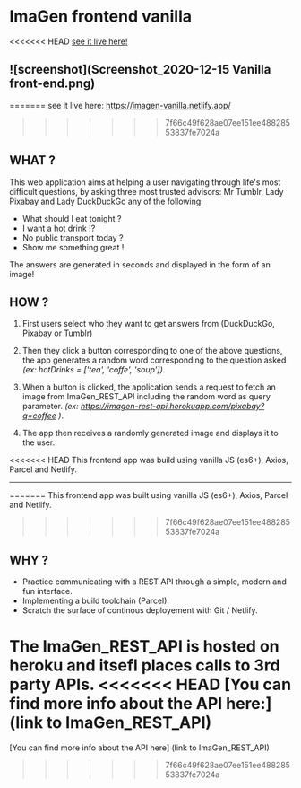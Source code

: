 # ImaGen frontend vanilla
<<<<<<< HEAD
[see it live here!](https://imagen-vanilla.netlify.app/) 

![screenshot](Screenshot_2020-12-15 Vanilla front-end.png)
---
=======
see it live here: https://imagen-vanilla.netlify.app/
>>>>>>> 7f66c49f628ae07ee151ee48828553837fe7024a

## WHAT ?
This web application aims at helping a user navigating through life's most difficult questions, by asking three most trusted advisors: Mr Tumblr, Lady Pixabay and Lady DuckDuckGo any of the following: 

- What should I eat tonight ? 
- I want a hot drink !? 
- No public transport today ?
- Show me something great !

The answers are generated in seconds and displayed in the form of an image! 

## HOW ?
1. First users select who they want to get answers from (DuckDuckGo, Pixabay or Tumblr)

2. Then they click a button corresponding to one of the above questions, the app generates a random word corresponding to the question asked *(ex:  hotDrinks = ['tea', 'coffe', 'soup'])*.

3. When a button is clicked, the application sends a request to fetch an image from ImaGen_REST_API including the random word as query parameter. *(ex: https://imagen-rest-api.herokuapp.com/pixabay?q=coffee )*.

4. The app then receives a randomly generated image and displays it to the user. 

<<<<<<< HEAD
This frontend app was build using vanilla JS (es6+), Axios, Parcel and Netlify.

--- 
=======
This frontend app was built using vanilla JS (es6+), Axios, Parcel and Netlify.

>>>>>>> 7f66c49f628ae07ee151ee48828553837fe7024a
## WHY ?

- Practice communicating with a REST API through a simple, modern and fun interface.
- Implementing a build toolchain (Parcel).
- Scratch the surface of continous deployement with Git / Netlify.
 
The ImaGen_REST_API is hosted on heroku and itsefl places calls to 3rd party APIs. 
<<<<<<< HEAD
[You can find more info about the API here:](link to ImaGen_REST_API)
=======
[You can find more info about the API here] (link to ImaGen_REST_API)
>>>>>>> 7f66c49f628ae07ee151ee48828553837fe7024a
